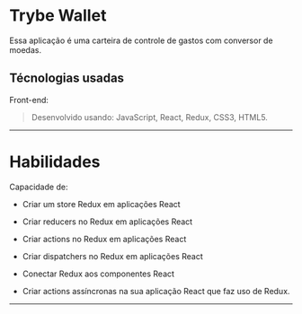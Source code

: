 # Trybe Wallet
Essa aplicação é uma carteira de controle de gastos com conversor de moedas. 

## Técnologias usadas

Front-end:
> Desenvolvido usando: JavaScript, React, Redux, CSS3, HTML5.

---

# Habilidades

Capacidade de:

- Criar um store Redux em aplicações React

- Criar reducers no Redux em aplicações React

- Criar actions no Redux em aplicações React

- Criar dispatchers no Redux em aplicações React

- Conectar Redux aos componentes React

- Criar actions assíncronas na sua aplicação React que faz uso de Redux.

---
